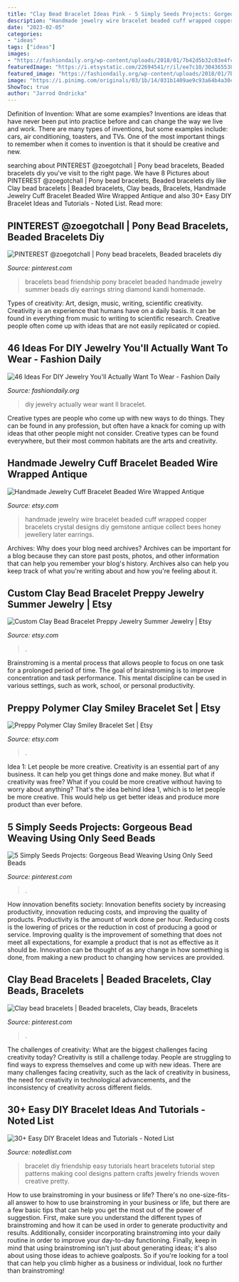 ```yaml
---
title: "Clay Bead Bracelet Ideas Pink - 5 Simply Seeds Projects: Gorgeous Bead Weaving Using Only Seed Beads"
description: "Handmade jewelry wire bracelet beaded cuff wrapped copper bracelets crystal designs diy gemstone antique collect bees honey jewellery later earrings"
date: "2023-02-05"
categories:
- "ideas"
tags: ["ideas"]
images:
- "https://fashiondaily.org/wp-content/uploads/2018/01/7b42d5b32c03e4fc8b259ca8fe9fb619-diy-jewellery-jewelry-crafts.jpg"
featuredImage: "https://i.etsystatic.com/22694541/r/il/ee7c10/3043655389/il_fullxfull.3043655389_f5v2.jpg"
featured_image: "https://fashiondaily.org/wp-content/uploads/2018/01/7b42d5b32c03e4fc8b259ca8fe9fb619-diy-jewellery-jewelry-crafts.jpg"
image: "https://i.pinimg.com/originals/03/1b/14/031b1409ae9c93a64b4a30c18a8e545c.jpg"
ShowToc: true
author: "Jarrod Ondricka"
---
```



Definition of Invention: What are some examples?
Inventions are ideas that have never been put into practice before and can change the way we live and work. There are many types of inventions, but some examples include: cars, air conditioning, toasters, and TVs. One of the most important things to remember when it comes to invention is that it should be creative and new.

	

		
searching about PINTEREST @zoegotchall | Pony bead bracelets, Beaded bracelets diy you've visit to the right page. We have 8 Pictures about PINTEREST @zoegotchall | Pony bead bracelets, Beaded bracelets diy like Clay bead bracelets | Beaded bracelets, Clay beads, Bracelets, Handmade Jewelry Cuff Bracelet Beaded Wire Wrapped Antique and also 30+ Easy DIY Bracelet Ideas and Tutorials - Noted List. Read more:
		
    
## PINTEREST @zoegotchall | Pony Bead Bracelets, Beaded Bracelets Diy

<img loading=lazy src="https://i.pinimg.com/736x/34/9e/1c/349e1c77d01d73e69ff4dfebcbdb2efa.jpg" onerror="this.onerror=null;this.src='https://tse4.mm.bing.net/th?id=OIP.lRf2-lsbdKL-H5FEAS-RGQHaJ3&amp;pid=15.1';" alt="PINTEREST @zoegotchall | Pony bead bracelets, Beaded bracelets diy">

_Source: pinterest.com_

>bracelets bead friendship pony bracelet beaded handmade jewelry summer beads diy earrings string diamond kandi homemade. 

	

Types of creativity: Art, design, music, writing, scientific creativity.
Creativity is an experience that humans have on a daily basis. It can be found in everything from music to writing to scientific research. Creative people often come up with ideas that are not easily replicated or copied.

    
## 46 Ideas For DIY Jewelry You&#039;ll Actually Want To Wear - Fashion Daily

<img loading=lazy src="https://fashiondaily.org/wp-content/uploads/2018/01/7b42d5b32c03e4fc8b259ca8fe9fb619-diy-jewellery-jewelry-crafts.jpg" onerror="this.onerror=null;this.src='https://tse2.mm.bing.net/th?id=OIP.-8Lz7e5JExDjC3tUByC-jwHaQe&amp;pid=15.1';" alt="46 Ideas For DIY Jewelry You&#039;ll Actually Want To Wear - Fashion Daily">

_Source: fashiondaily.org_

>diy jewelry actually wear want ll bracelet. 

	

Creative types are people who come up with new ways to do things. They can be found in any profession, but often have a knack for coming up with ideas that other people might not consider. Creative types can be found everywhere, but their most common habitats are the arts and creativity.

    
## Handmade Jewelry Cuff Bracelet Beaded Wire Wrapped Antique

<img loading=lazy src="https://img1.etsystatic.com/000/0/5490265/il_fullxfull.320136121.jpg" onerror="this.onerror=null;this.src='https://tse2.mm.bing.net/th?id=OIP.3LF9i4kRMDUcwpkr8hufXgHaF8&amp;pid=15.1';" alt="Handmade Jewelry Cuff Bracelet Beaded Wire Wrapped Antique">

_Source: etsy.com_

>handmade jewelry wire bracelet beaded cuff wrapped copper bracelets crystal designs diy gemstone antique collect bees honey jewellery later earrings. 

	

Archives: Why does your blog need archives?
Archives can be important for a blog because they can store past posts, photos, and other information that can help you remember your blog's history. Archives also can help you keep track of what you're writing about and how you're feeling about it.

    
## Custom Clay Bead Bracelet Preppy Jewelry Summer Jewelry | Etsy

<img loading=lazy src="https://i.etsystatic.com/22694541/r/il/ee7c10/3043655389/il_fullxfull.3043655389_f5v2.jpg" onerror="this.onerror=null;this.src='https://tse4.mm.bing.net/th?id=OIP.KZYEyKUTQ67LrATh-mMpVQHaJ0&amp;pid=15.1';" alt="Custom Clay Bead Bracelet Preppy Jewelry Summer Jewelry | Etsy">

_Source: etsy.com_

>. 

	

Brainstroming is a mental process that allows people to focus on one task for a prolonged period of time. The goal of brainstroming is to improve concentration and task performance. This mental discipline can be used in various settings, such as work, school, or personal productivity.

    
## Preppy Polymer Clay Smiley Bracelet Set | Etsy

<img loading=lazy src="https://i.etsystatic.com/30348337/r/il/685351/3410569638/il_fullxfull.3410569638_gd37.jpg" onerror="this.onerror=null;this.src='https://tse1.mm.bing.net/th?id=OIP.lL1fdIdVIspoZTF54XqIpAHaNK&amp;pid=15.1';" alt="Preppy Polymer Clay Smiley Bracelet Set | Etsy">

_Source: etsy.com_

>. 

	

Idea 1: Let people be more creative.
Creativity is an essential part of any business. It can help you get things done and make money. But what if creativity was free? What if you could be more creative without having to worry about anything? That's the idea behind Idea 1, which is to let people be more creative. This would help us get better ideas and produce more product than ever before.

    
## 5 Simply Seeds Projects: Gorgeous Bead Weaving Using Only Seed Beads

<img loading=lazy src="https://i.pinimg.com/736x/ae/b7/32/aeb732906180ccb09d7e938c43a5dfdb.jpg" onerror="this.onerror=null;this.src='https://tse3.mm.bing.net/th?id=OIP.tXr9Ti5GENALUtgcOLpKSgHaHa&amp;pid=15.1';" alt="5 Simply Seeds Projects: Gorgeous Bead Weaving Using Only Seed Beads">

_Source: pinterest.com_

>. 

	

How innovation benefits society:
Innovation benefits society by increasing productivity, innovation reducing costs, and improving the quality of products. Productivity is the amount of work done per hour. Reducing costs is the lowering of prices or the reduction in cost of producing a good or service. Improving quality is the improvement of something that does not meet all expectations, for example a product that is not as effective as it should be. Innovation can be thought of as any change in how something is done, from making a new product to changing how services are provided.

    
## Clay Bead Bracelets | Beaded Bracelets, Clay Beads, Bracelets

<img loading=lazy src="https://i.pinimg.com/originals/03/1b/14/031b1409ae9c93a64b4a30c18a8e545c.jpg" onerror="this.onerror=null;this.src='https://tse2.mm.bing.net/th?id=OIP.CiCk4C1soFGUwOFvZ28P-QHaJ4&amp;pid=15.1';" alt="Clay bead bracelets | Beaded bracelets, Clay beads, Bracelets">

_Source: pinterest.com_

>. 

	

The challenges of creativity: What are the biggest challenges facing creativity today?
Creativity is still a challenge today. People are struggling to find ways to express themselves and come up with new ideas. There are many challenges facing creativity, such as the lack of creativity in business, the need for creativity in technological advancements, and the inconsistency of creativity across different fields.

    
## 30+ Easy DIY Bracelet Ideas And Tutorials - Noted List

<img loading=lazy src="http://notedlist.com/wp-content/uploads/2015/07/diy-bracelets/37-diy-bracelets.jpg" onerror="this.onerror=null;this.src='https://tse1.mm.bing.net/th?id=OIP.PL_jtwWacQOdmsFhKhwTugHaPI&amp;pid=15.1';" alt="30+ Easy DIY Bracelet Ideas and Tutorials - Noted List">

_Source: notedlist.com_

>bracelet diy friendship easy tutorials heart bracelets tutorial step patterns making cool designs pattern crafts jewelry friends woven creative pretty. 

	

How to use brainstroming in your business or life?
There's no one-size-fits-all answer to how to use brainstroming in your business or life, but there are a few basic tips that can help you get the most out of the power of suggestion. First, make sure you understand the different types of brainstroming and how it can be used in order to generate productivity and results. Additionally, consider incorporating brainstroming into your daily routine in order to improve your day-to-day functioning. Finally, keep in mind that using brainstroming isn't just about generating ideas; it's also about using those ideas to achieve goalposts. So if you're looking for a tool that can help you climb higher as a business or individual, look no further than brainstroming!

